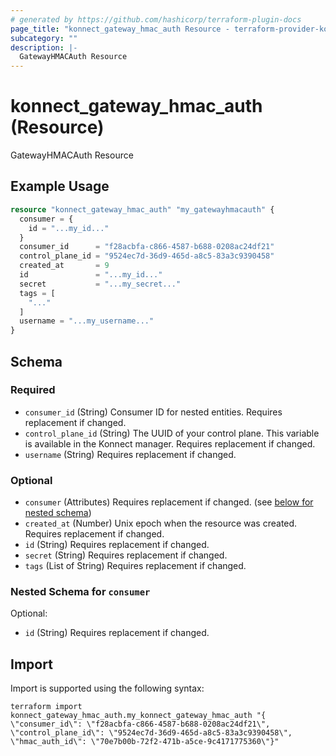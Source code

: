 ```yaml
---
# generated by https://github.com/hashicorp/terraform-plugin-docs
page_title: "konnect_gateway_hmac_auth Resource - terraform-provider-konnect"
subcategory: ""
description: |-
  GatewayHMACAuth Resource
---
```


# konnect_gateway_hmac_auth (Resource)

GatewayHMACAuth Resource

## Example Usage

```terraform
resource "konnect_gateway_hmac_auth" "my_gatewayhmacauth" {
  consumer = {
    id = "...my_id..."
  }
  consumer_id      = "f28acbfa-c866-4587-b688-0208ac24df21"
  control_plane_id = "9524ec7d-36d9-465d-a8c5-83a3c9390458"
  created_at       = 9
  id               = "...my_id..."
  secret           = "...my_secret..."
  tags = [
    "..."
  ]
  username = "...my_username..."
}
```

<!-- schema generated by tfplugindocs -->
## Schema

### Required

- `consumer_id` (String) Consumer ID for nested entities. Requires replacement if changed.
- `control_plane_id` (String) The UUID of your control plane. This variable is available in the Konnect manager. Requires replacement if changed.
- `username` (String) Requires replacement if changed.

### Optional

- `consumer` (Attributes) Requires replacement if changed. (see [below for nested schema](#nestedatt--consumer))
- `created_at` (Number) Unix epoch when the resource was created. Requires replacement if changed.
- `id` (String) Requires replacement if changed.
- `secret` (String) Requires replacement if changed.
- `tags` (List of String) Requires replacement if changed.

<a id="nestedatt--consumer"></a>
### Nested Schema for `consumer`

Optional:

- `id` (String) Requires replacement if changed.

## Import

Import is supported using the following syntax:

```shell
terraform import konnect_gateway_hmac_auth.my_konnect_gateway_hmac_auth "{ \"consumer_id\": \"f28acbfa-c866-4587-b688-0208ac24df21\",  \"control_plane_id\": \"9524ec7d-36d9-465d-a8c5-83a3c9390458\",  \"hmac_auth_id\": \"70e7b00b-72f2-471b-a5ce-9c4171775360\"}"
```
